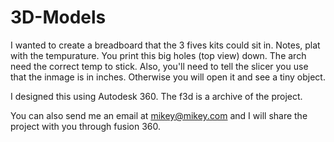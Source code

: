 3D-Models
=========
I wanted to create a breadboard that the 3 fives kits could sit in.  Notes, plat with the tempurature.  You print this big holes (top view) down.  The arch need the correct temp to stick.   Also, you'll need to tell the slicer you use that the inmage is in inches.  Otherwise you will  open it and see a tiny object.  

I designed this using Autodesk 360.  The f3d is a archive of the project.

You can also send me an email at mikey@mikey.com and I will share the project with you through fusion 360.
